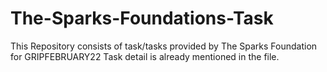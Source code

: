 # The-Sparks-Foundations-Task

This Repository consists of task/tasks provided by The Sparks Foundation for GRIPFEBRUARY22 Task detail is already mentioned in the file.
